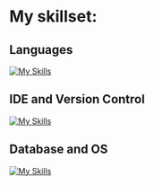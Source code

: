 # My skillset:

## Languages
[![My Skills](https://skillicons.dev/icons?i=html,css,js,java,py,php)](https://skillicons.dev)

## IDE and Version Control
[![My Skills](https://skillicons.dev/icons?i=eclipse,vscode,androidstudio,replit,git,github&perline=3)](https://skillicons.dev)

## Database and OS
[![My Skills](https://skillicons.dev/icons?i=mysql,sqlite,linux)](https://skillicons.dev)
